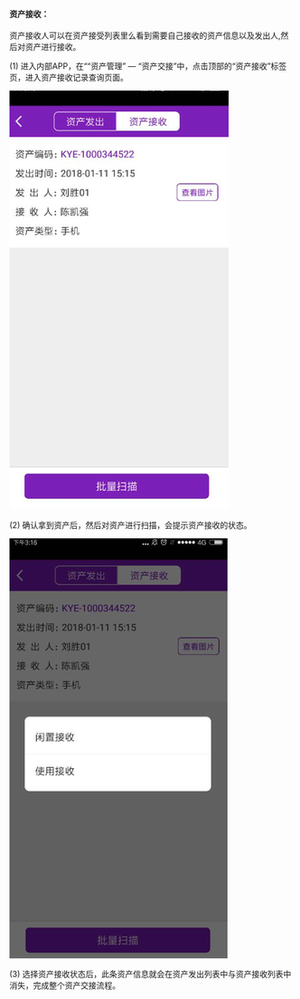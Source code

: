 #### 资产接收：

资产接收人可以在资产接受列表里么看到需要自己接收的资产信息以及发出人,然后对资产进行接收。

\(1\) 进入内部APP，在““资产管理” — “资产交接”中，点击顶部的“资产接收”标签页，进入资产接收记录查询页面。

![](/assets/IMG_0156.png)

\(2\) 确认拿到资产后，然后对资产进行扫描，会提示资产接收的状态。

![](/assets/IMG_0157.png)

\(3\) 选择资产接收状态后，此条资产信息就会在资产发出列表中与资产接收列表中消失，完成整个资产交接流程。

